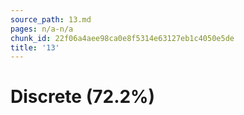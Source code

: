 ```yaml
---
source_path: 13.md
pages: n/a-n/a
chunk_id: 22f06a4aee98ca0e8f5314e63127eb1c4050e5de
title: '13'
---
```

# Discrete (72.2%)

